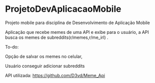 # ProjetoDevAplicacaoMobile
Projeto mobile para disciplina de Desenvolvimento de Aplicação Mobile

Aplicação que recebe memes de uma API e exibe para o usuário, a API busca os memes de subreddits(r/memes,r/me_irl) .

To-do:

Opção de salvar os memes no celular,

Usuário conseguir adicionar subreddits

API utilizada: https://github.com/D3vd/Meme_Api
